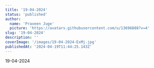 ```yaml
---
title: '19-04-2024'
status: 'published'
author:
  name: 'Praveen Juge'
  picture: 'https://avatars.githubusercontent.com/u/13696888?v=4'
slug: '19-04-2024'
description: ''
coverImage: '/images/19-04-2024-ExMj.jpg'
publishedAt: '2024-04-19T11:44:25.143Z'
---
```


19-04-2024